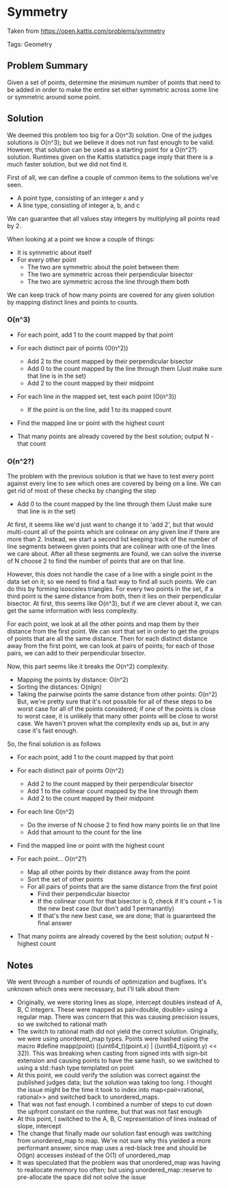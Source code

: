 # Symmetry
Taken from https://open.kattis.com/problems/symmetry

Tags: Geometry

## Problem Summary
Given a set of points, determine the minimum number of points that need to be added in order to make the entire set either symmetric across some line or symmetric around some point.

## Solution
We deemed this problem too big for a O(n^3) solution. One of the judges solutions is O(n^3); but we believe it does not run fast enough to be valid. However, that solution can be used as a starting point for a O(n^2?) solution. Runtimes given on the Kattis statistics page imply that there is a much faster solution, but we did not find it.

First of all, we can define a couple of common items to the solutions we've seen.
* A point type, consisting of an integer x and y
* A line type, consisting of integer a, b, and c

We can guarantee that all values stay integers by multiplying all points read by 2.

When looking at a point we know a couple of things:
* It is symmetric about itself
* For every other point
    * The two are symmetric about the point between them
    * The two are symmetric across their perpendicular bisector
    * The two are symmetric across the line through them both

We can keep track of how many points are covered for any given solution by mapping distinct lines and
points to counts.

### O(n^3)
* For each point, add 1 to the count mapped by that point
* For each distinct pair of points (O(n^2))
    * Add 2 to the count mapped by their perpendicular bisector
    * Add 0 to the count mapped by the line through them (Just make sure that line is in the set)
    * Add 2 to the count mapped by their midpoint

* For each line in the mapped set, test each point (O(n^3))
    * If the point is on the line, add 1 to its mapped count

* Find the mapped line or point with the highest count
* That many points are already covered by the best solution; output N - that count

### O(n^2?)
The problem with the previous solution is that we have to test every point against every line to see which ones are covered by being on a line. We can get rid of most of these checks by changing the step 
* Add 0 to the count mapped by the line through them (Just make sure that line is in the set)

At first, it seems like we'd just want to change it to 'add 2', but that would multi-count all of the points which are colinear on any given line if there are more than 2. Instead, we start a second list keeping track of the number of line
segments between given points that are colinear with one of the lines we care about. After all these segments are found, we can solve the inverse of N choose 2 to find the number of points that are on that line.

However, this does not handle the case of a line with a single point in the data set on it; so we need to find a fast way to find all such points. We can do this by forming isosceles triangles. For every two points in the set, if a third point is the same distance from both, then it lies on their perpendicular bisector. At first, this seems like O(n^3), but if we are clever about it, we can get the same information with less complexity.

For each point, we look at all the other points and map them by their distance from the first point. We can sort that set in order to get the groups of points that are all the same distance. Then for each distinct distance away from the first point, we can look at pairs of points; for each of those pairs, we can add to their perpendicular bisector.

Now, this part seems like it breaks the O(n^2) complexity.
* Mapping the points by distance: O(n^2)
* Sorting the distances: O(nlgn)
* Taking the pairwise points the same distance from other points: O(n^2)
But, we're pretty sure that it's not possible for all of these steps to be worst case for all of the points considered; if one of the points is close to worst case, it is unlikely that many other points will be close to worst case. We haven't proven what the complexity ends up as, but in any case it's fast enough.

So, the final solution is as follows 
* For each point, add 1 to the count mapped by that point
* For each distinct pair of points O(n^2)
    * Add 2 to the count mapped by their perpendicular bisector
    * Add 1 to the colinear count mapped by the line through them
    * Add 2 to the count mapped by their midpoint

* For each line O(n^2)
    * Do the inverse of N choose 2 to find how many points lie on that line
    * Add that amount to the count for the line

* Find the mapped line or point with the highest count

* For each point... O(n^2?)
    * Map all other points by their distance away from the point
    * Sort the set of other points
    * For all pairs of points that are the same distance from the first point
        * Find their perpendicular bisector
        * If the colinear count for that bisector is 0, check if it's count + 1 is the new best case (but don't add 1 permanantly)
        * If that's the new best case, we are done; that is guaranteed the final answer

* That many points are already covered by the best solution; output N - highest count

## Notes
We went through a number of rounds of optimization and bugfixes. It's unknown which ones were necessary, but I'll talk about them
* Originally, we were storing lines as slope, intercept doubles instead of A, B, C integers. These were mapped as pair<double, double> using a regular map. There was concern that this was causing precision issues, so we switched to rational math
* The switch to rational math did not yield the correct solution. Originally, we were using unordered_map types. Points were hashed using the macro #define mapp(point) ((uint64_t)(point.x) | ((uint64_t)(point.y) << 32)). This was breaking when casting from signed ints with sign-bit extension and causing points to have the same hash, so we switched to using a std::hash type templated on point
* At this point, we could verify the solution was correct against the published judges data; but the solution was taking too long. I thought the issue might be the time it took to index into map<pair<rational, rational>> and switched back to unordered_maps.
* That was not fast enough. I combined a number of steps to cut down the upfront constant on the runtime, but that was not fast enough
* At this point, I switched to the A, B, C representation of lines instead of slope, intercept
* The change that finally made our solution fast enough was switching from unordered_map to map. We're not sure why this yielded a more performant answer, since map uses a red-black tree and should be O(lgn) accesses instead of the O(1) of unordered_map
* It was speculated that the problem was that unordered_map was having to reallocate memory too often; but using unordered_map::reserve to pre-allocate the space did not solve the issue